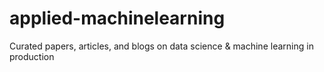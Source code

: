 # applied-machinelearning

Curated papers, articles, and blogs on data science & machine learning in production
